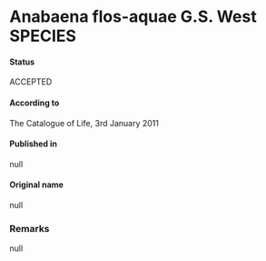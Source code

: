 # Anabaena flos-aquae G.S. West SPECIES

#### Status
ACCEPTED

#### According to
The Catalogue of Life, 3rd January 2011

#### Published in
null

#### Original name
null

### Remarks
null